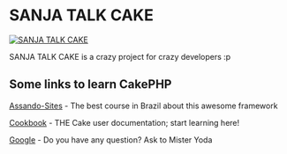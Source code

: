 SANJA TALK CAKE
=======

[![SANJA TALK CAKE](http://danilo.canarinhodigital.com.br/img/sanja-logo.png)](http://www.danilo.canarinhodigital.com.br)

SANJA TALK CAKE is a crazy project for crazy developers :p

Some links to learn CakePHP
----------------

[Assando-Sites](http://www.assando-sites.com.br) - The best course in Brazil about this awesome framework

[Cookbook](http://book.cakephp.org) - THE Cake user documentation; start learning here!

[Google](http://www.google.com.br/) - Do you have any question? Ask to Mister Yoda


